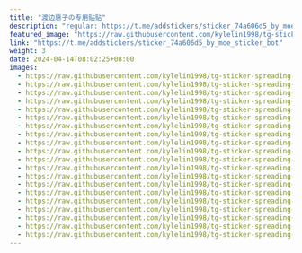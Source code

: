 ```yaml
---
title: "渡边惠子の专用贴贴"
description: "regular: https://t.me/addstickers/sticker_74a606d5_by_moe_sticker_bot"
featured_image: "https://raw.githubusercontent.com/kylelin1998/tg-sticker-spreading-worldwide-images/main/img/bfa318f0-9c8c-4163-9e84-d487c0078b74.jpg"
link: "https://t.me/addstickers/sticker_74a606d5_by_moe_sticker_bot"
weight: 3
date: 2024-04-14T08:02:25+08:00
images:
  - https://raw.githubusercontent.com/kylelin1998/tg-sticker-spreading-worldwide-images/main/img/bfa318f0-9c8c-4163-9e84-d487c0078b74.jpg
  - https://raw.githubusercontent.com/kylelin1998/tg-sticker-spreading-worldwide-images/main/img/2714b7d8-f907-4f6e-aba3-3a3864d426ea.jpg
  - https://raw.githubusercontent.com/kylelin1998/tg-sticker-spreading-worldwide-images/main/img/2f6bed84-4cf7-4570-b274-c8e7c79be053.jpg
  - https://raw.githubusercontent.com/kylelin1998/tg-sticker-spreading-worldwide-images/main/img/477b5c48-a1d1-4c51-b588-e0501288b597.jpg
  - https://raw.githubusercontent.com/kylelin1998/tg-sticker-spreading-worldwide-images/main/img/7c010ae9-8d49-49be-a909-c36c3c7a3a63.jpg
  - https://raw.githubusercontent.com/kylelin1998/tg-sticker-spreading-worldwide-images/main/img/e4c8f419-9688-4761-a346-106ffb7686a4.jpg
  - https://raw.githubusercontent.com/kylelin1998/tg-sticker-spreading-worldwide-images/main/img/f9ed4ca1-0679-43ff-8cd7-6bf03a45c242.jpg
  - https://raw.githubusercontent.com/kylelin1998/tg-sticker-spreading-worldwide-images/main/img/0437666a-4ce6-4df2-b974-df657e703b2c.jpg
  - https://raw.githubusercontent.com/kylelin1998/tg-sticker-spreading-worldwide-images/main/img/24ace613-4161-4ff9-9567-3f06553f045c.jpg
  - https://raw.githubusercontent.com/kylelin1998/tg-sticker-spreading-worldwide-images/main/img/68ad16c4-8f7c-4a97-a979-b559d6d52ef9.jpg
  - https://raw.githubusercontent.com/kylelin1998/tg-sticker-spreading-worldwide-images/main/img/a88c9e60-c9e0-4701-8b84-cf5460a149ae.jpg
  - https://raw.githubusercontent.com/kylelin1998/tg-sticker-spreading-worldwide-images/main/img/ba141dcf-1f13-40d3-90ba-609464e53c14.jpg
  - https://raw.githubusercontent.com/kylelin1998/tg-sticker-spreading-worldwide-images/main/img/12e91d2a-33e6-48da-860a-309aae70c935.jpg
  - https://raw.githubusercontent.com/kylelin1998/tg-sticker-spreading-worldwide-images/main/img/62472072-ee0a-4e0b-aa83-cf07a367132f.jpg
  - https://raw.githubusercontent.com/kylelin1998/tg-sticker-spreading-worldwide-images/main/img/71d79a07-8ecd-4a49-8375-79664d9aceb2.jpg
  - https://raw.githubusercontent.com/kylelin1998/tg-sticker-spreading-worldwide-images/main/img/5b00f2e8-9e9f-4335-b507-fba79c964480.jpg
  - https://raw.githubusercontent.com/kylelin1998/tg-sticker-spreading-worldwide-images/main/img/9be4e9b8-5e93-4a8d-9076-23b04c23648a.jpg
  - https://raw.githubusercontent.com/kylelin1998/tg-sticker-spreading-worldwide-images/main/img/48730b97-5e48-4aaf-936e-45d5232d8304.jpg
  - https://raw.githubusercontent.com/kylelin1998/tg-sticker-spreading-worldwide-images/main/img/6d2afbbe-746a-4e2f-a981-5f822c1b4f9e.jpg
  - https://raw.githubusercontent.com/kylelin1998/tg-sticker-spreading-worldwide-images/main/img/80fdb698-490b-4ca2-90b3-d971c08ef276.jpg
---
```

